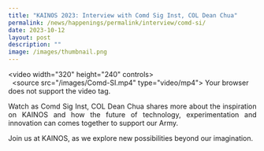 ```yaml
---
title: "KAINOS 2023: Interview with Comd Sig Inst, COL Dean Chua"
permalink: /news/happenings/permalink/interview/comd-si/
date: 2023-10-12
layout: post
description: ""
image: /images/thumbnail.png
---
```


<video width="320" height="240" controls>  
  <source src="/images/Comd-SI.mp4" type="video/mp4"> 
Your browser does not support the video tag.  
</video>

<p style="text-align: justify;">Watch as Comd Sig Inst, COL Dean Chua shares more about the inspiration on KAINOS and how the future of technology, experimentation and innovation can comes together to support our Army.</p>

<p style="text-align: justify;">Join us at KAINOS, as we explore new possibilities beyond our imagination.</p>
